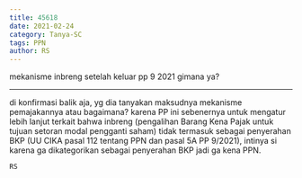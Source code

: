 ```yaml
---
title: 45618
date: 2021-02-24
category: Tanya-SC
tags: PPN
author: RS
---
```


mekanisme inbreng setelah keluar pp 9 2021 gimana ya?

---

di konfirmasi balik aja, yg dia tanyakan maksudnya mekanisme pemajakannya atau bagaimana? karena PP ini sebenernya untuk mengatur lebih lanjut terkait bahwa inbreng (pengalihan Barang Kena Pajak untuk tujuan setoran modal pengganti saham) tidak termasuk sebagai penyerahan BKP (UU CIKA pasal 112 tentang PPN dan pasal 5A PP 9/2021), intinya si karena ga dikategorikan sebagai penyerahan BKP jadi ga kena PPN.

`RS`
